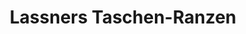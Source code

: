 ---
title: "Lassners Taschen-Ranzen"
url: /frankfurt-am-main/lassners-taschen-ranzen/
shop: Taschen & Koffer
---